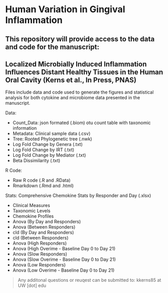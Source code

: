# Human Variation in Gingival Inflammation
## This repository will provide access to the data and code for the manuscript: 
## Localized Microbially Induced Inflammation Influences Distant Healthy Tissues in the Human Oral Cavity (Kerns et al., In Press, PNAS)

Files include data and code used to generate the figures and statistical analysis for both cytokine and microbiome data presented in the manuscript.

Data:
- Count_Data: json formated (.biom) otu count table with taxonomic information
- Metadata: Clinical sample data (.csv)
- Tree: Rooted Phylogenetic tree (.nwk)
- Log Fold Change  by Genera (.txt) 
- Log Fold Change by IRT (.txt)
- Log Fold Change by Mediator (.txt)
- Beta Dissimilarity (.txt)

R Code:
- Raw R code (.R and .RData)
- Rmarkdown (.Rmd and .html)

Stats:
Comprehensive Chemokine Stats by Responder and Day (.xlsx)
- Clinical Measures
- Taxonomic Levels
- Chemokine Profiles
- Anova (By Day and Responders)
- Anova (Between Responders)
- cld (By Day and Responders)
- cld (Between Responders)
- Anova (High Responders)
- Anova (High Overime - Baseline Day 0 to Day 21)
- Anova (Slow Responders)
- Anova (Slow Overime - Baseline Day 0 to Day 21)
- Anova (Low Responders)
- Anova (Low Overime - Baseline Day 0 to Day 21)

> Any additonal questions or reuqest can be submitted to:
> kkerns85 at UW [dot] edu  
